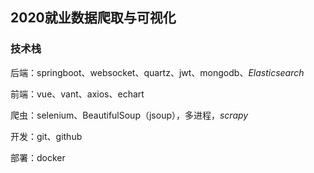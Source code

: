 ## 2020就业数据爬取与可视化

### 技术栈

后端：springboot、websocket、quartz、jwt、mongodb、*Elasticsearch*

前端：vue、vant、axios、echart

爬虫：selenium、BeautifulSoup（jsoup），多进程，*scrapy*

开发：git、github

部署：docker